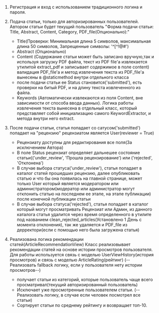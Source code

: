 1. Регистрация и вход с использованием традиционного логина и пароля.

2. Подача статьи, только для авторизированных пользователей. Автором статьи будет текущий пользователь
"Форма подачи статьи: Title, Abstract, Content, Category, PDF_file(Опционально):"
    - Title(Проверки: Минимальная длина 5 символов, максимальная длина 50 символов, Запрещенные символы: '^[^!@#$%^&*()+={}\[\]|\\:;"\'<>?,~`]+$')
    - Abstract (Опционально)
    - Content (Содержание статьи может быть записано вручную,так и используя загрузку PDF файла, текст из PDF file'a извлекается утилитой extract_pdf и записывает содержимое в поле content)
валидация PDF_file'a и метод извлечения текста из PDF_file'a вынесены в @staticmethod внутри отдельного класса 
    - после подачи статьи ее Status становится('submitted'), есть проверки на битый PDF, и на длину текста извлеченного из файла.
    - Keywords (Автоматически извлекаются из поля Content, вне зависимости от способа ввода данных). Логика работы извлечения текста вынесена в отдельный класс,
который представляет собой инициализацию самого KeywordExtractor, и метода внутри него extract.

3. После подачи статьи, статья попадает со сатусом('submitted') попадает на "рецензию" рецензиатом является User(reviewer = True)
    - Рецензиату доступны для редактирования все поля(За исключением Автора)
    - В поле Status рецензиат определяет дальнешее состояние статьи(('under_review', 'Прошла рецензирование') или ('rejected', 'Отклонена')
    - В случае выбора статуса('under_review'), статья попадает в каталог статей прошедших рецензию, далее опубликовать статью и что бы она появилась на главной странице, может только User который является модератором или администратором(модератор или администратор могут отклонить статью на последнем ее этапе, на этапе публикации)
после конечной публикации статьи 
    - В случае выбора статуса('rejected'), статья попадает в каталог который могут просматривать Рецензиат или Админ, из данного каталога статья удалится через время определенного в утилите под названием clean_rejected_articles(Установлено 1 День с момента отклонения),
так же удаляется и PDF_file из дерректори(если с помощью него была загружена статья)

4. Реализована логика рекомендации статей(ArticleRecommendationView) Класс реализовывает рекомендации статей на основе истории просмотров пользователя. Для работы используется связь с моделью UserViewHistory(история просмотров) и связь с моделью ArticleRating(рейтинг)
(--Реализовать fallback логику, если у пользователя нету истории просмотров--)
    - получает статьи из категорий, которые пользователь чаще всего просматривал(текущий авторизированный пользователь)
    - Исключает уже просмотренные пользователем статьи. (--Реализовать логику, в случае если человек посмотрел все статьи)
    - Сортирует статьи по среднему рейтингу и возвращает топ-10.


